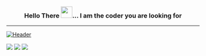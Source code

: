 ### <p align="center">Hello There <img src="https://github.com/tanmaysharma015/tanmaysharma015/blob/main/assets/wave.gif" width="30px">... I am the coder you are looking for</p>
---
[![Header](https://github.com/tanmaysharma015/tanmaysharma015/blob/main/assets/Banner.gif "Header")](https://github.com/tanmaysharma015)
 
<img align="center" src="https://github-readme-stats.vercel.app/api/?username=tanmaysharma015&theme=midnight-purple" />
<img align="center" src="https://github-readme-stats.vercel.app/api/streak/?username=tanmaysharma015&theme=midnight-purple" />
<img align="center" src="https://github-readme-stats.vercel.app/api/top-langs/?username=tanmaysharma015&theme=midnight-purple" />
